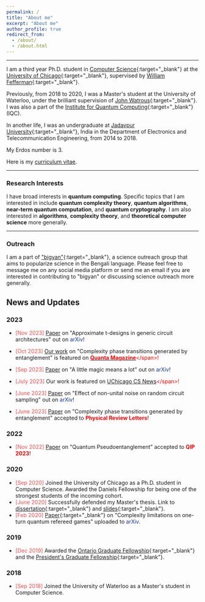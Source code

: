 ```yaml
---
permalink: /
title: "About me"
excerpt: "About me"
author_profile: true
redirect_from: 
  - /about/
  - /about.html
---
```


------

I am a third year Ph.D. student in [Computer Science](https://computerscience.uchicago.edu){:target="_blank"} at the [University of Chicago](https://www.uchicago.edu){:target="_blank"}, supervised by [William Fefferman](http://www.billfefferman.com){:target="_blank"}.

Previously, from 2018 to 2020, I was a Master's student at the University of Waterloo, under the brilliant supervision of [John Watrous](https://cs.uwaterloo.ca/~watrous/){:target="_blank"}. I was also a part of the [Institute for Quantum Computing](https://uwaterloo.ca/institute-for-quantum-computing/){:target="_blank"} (IQC). 

In another life, I was an undergraduate at [Jadavpur University](http://www.jaduniv.edu.in){:target="_blank"}, India in the Department of Electronics and Telecommunication Engineering, from 2014 to 2018.

My Erdos number is $3$.

Here is my [curriculum vitae](/files/CV.pdf).

------

### Research Interests 


I have broad interests in **quantum computing**. Specific topics that I am interested in include **quantum complexity theory**, **quantum algorithms**, **near-term quantum computation**, and **quantum cryptography**. I am also interested in **algorithms**, **complexity theory**, and **theoretical computer science** more generally.

-----

### Outreach


I am a part of ["bigyan"](https://bigyan.org.in){:target="_blank"}, a science outreach group that aims to popularize science in the Bengali language. Please feel free to message me on any social media platform or send me an email if you are interested in contributing to "bigyan" or discussing science outreach more generally. 


News and Updates
------

### 2023
- <span style="color:#fa4d4d">[Nov 2023]</span> [Paper](https://arxiv.org/pdf/2310.19783.pdf) on "Approximate t-designs in generic circuit architectures" out on <span style="color:#1434a4">arXiv</span>! 

- <span style="color:#fa4d4d">[Oct 2023]</span> [Our work](https://arxiv.org/abs/2212.10582) on "Complexity phase transitions generated by entanglement" is featured on <span style="color:#ff0000">[<span style="color:#ff0000">**Quanta Magazine**</span>](https://www.quantamagazine.org/the-quest-to-quantify-quantumness-20231019/.)</span>!

- <span style="color:#fa4d4d">[Sep 2023]</span> [Paper](https://arxiv.org/pdf/2308.16228.pdf) on "A little magic means a lot" out on <span style="color:#1434a4">arXiv</span>! 

- <span style="color:#fa4d4d">[July 2023]</span> Our work is featured on <span style="color:#ff0000">[UChicago CS News](https://cs.uchicago.edu/news/uchicago-scientists-make-new-discovery-proving-entanglement-is-responsible-for-computational-hardness-in-quantum-systems/#:~:text=Jul%2025%2C%202023-,UChicago%20Scientists%20Make%20New%20Discovery%20Proving%20Entanglement%20Is%20Responsible%20for,that%20entanglement%20is%20the%20cause.)</span>! 

- <span style="color:#fa4d4d">[June 2023]</span> [Paper](https://arxiv.org/pdf/2306.16659.pdf) on "Effect of non-unital noise on random circuit sampling" out on <span style="color:#1434a4">arXiv</span>! 

- <span style="color:#fa4d4d">[June 2023]</span> [Paper](https://arxiv.org/abs/2212.10582) on "Complexity phase transitions generated by entanglement" accepted to <span style="color:#ff0000">**Physical Review Letters**</span>! 

### 2022
- <span style="color:#fa4d4d">[Nov 2022]</span> [Paper](https://arxiv.org/abs/2211.00747) on "Quantum Pseudoentanglement" accepted to <span style="color:#ff0000">**QIP 2023**</span>! 

### 2020
- <span style="color:#fa4d4d">[Sep 2020]</span> Joined the University of Chicago as a Ph.D. student in Computer Science. Awarded the Daniels Fellowship for being one of the strongest students of the incoming cohort.
- <span style="color:#fa4d4d">[June 2020]</span> Successfully defended my Master's thesis. Link to [dissertation](https://uwspace.uwaterloo.ca/handle/10012/16056){:target="_blank"} and [slides](/files/Slides.pdf){:target="_blank"}.
- <span style="color:#fa4d4d">[Feb 2020]</span> [Paper](https://arxiv.org/abs/2002.01509){:target="_blank"} on "Complexity limitations on one-turn quantum refereed games" uploaded to <span style="color:#1434a4">arXiv</span>.

### 2019
- <span style="color:#fa4d4d">[Dec 2019]</span> Awarded the [Ontario Graduate Fellowship](https://uwaterloo.ca/graduate-studies-postdoctoral-affairs/awards/ontario-graduate-fellowships){:target="_blank"} and the [President's Graduate Fellowship](https://uwaterloo.ca/graduate-studies-postdoctoral-affairs/current-students/internal-waterloo-awards/presidents-graduate-scholarship){:target="_blank"}.

### 2018
- <span style="color:#fa4d4d">[Sep 2018]</span> Joined the University of Waterloo as a Master's student in Computer Science.